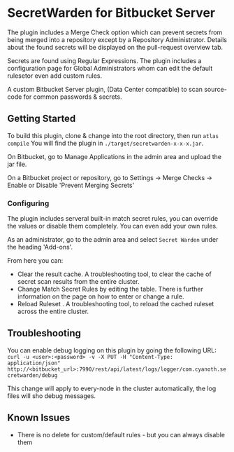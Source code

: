 # SecretWarden for Bitbucket Server


The plugin includes a Merge Check option which can prevent secrets from being merged into a repository except by a Repository Administrator. 
Details about the found secrets will be displayed on the pull-request overview tab.

Secrets are found using Regular Expressions. The plugin includes a configuration page for Global Administrators whom can edit the default rulesetor even add custom rules.

A custom Bitbucket Server plugin, (Data Center compatible) to scan source-code for common passwords & secrets.


## Getting Started

To build this plugin, clone & change into the root directory, then run `atlas compile`
You will find the plugin in `./target/secretwarden-x-x-x.jar`.

On Bitbucket, go to Manage Applications in the admin area and upload the jar file.

On a Bitbucket project or repository, go to Settings -> Merge Checks -> Enable or Disable 'Prevent Merging Secrets'

### Configuring

The plugin includes serveral built-in match secret rules, you can override the values or disable them completely. You can even add your own rules.

As an administrator, go to the admin area and select `Secret Warden` under the heading 'Add-ons'.

From here you can:
* Clear the result cache. A troubleshooting tool, to clear the cache of secret scan results from the entire cluster.
* Change Match Secret Rules by editing the table. There is further information on the page on how to enter or change a rule.
* Reload Ruleset . A troubleshooting tool, to reload the cached ruleset across the entire cluster.


## Troubleshooting

You can enable debug logging on this plugin by going the following URL:
```curl -u <user>:<password> -v -X PUT -H "Content-Type: application/json" http://<bitbucket_url>:7990/rest/api/latest/logs/logger/com.cyanoth.secretwarden/debug```

This change will apply to every-node in the cluster automatically, the log files will sho debug messages.

## Known Issues
* There is no delete for custom/default rules - but you can always disable them